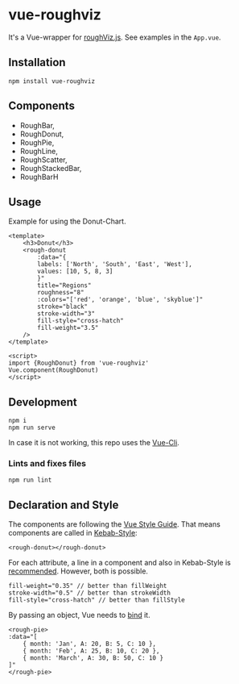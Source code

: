 # vue-roughviz

It's a Vue-wrapper for [roughViz.js](https://github.com/jwilber/roughViz). See examples in the `App.vue`.

## Installation
```
npm install vue-roughviz
```
## Components
* RoughBar,
* RoughDonut,
* RoughPie,
* RoughLine,
* RoughScatter,
* RoughStackedBar,
* RoughBarH

## Usage
Example for using the Donut-Chart.
```
<template>
    <h3>Donut</h3>
    <rough-donut
        :data="{
        labels: ['North', 'South', 'East', 'West'],
        values: [10, 5, 8, 3]
        }"
        title="Regions"
        roughness="8"
        :colors="['red', 'orange', 'blue', 'skyblue']"
        stroke="black"
        stroke-width="3"
        fill-style="cross-hatch"
        fill-weight="3.5"
    />
</template>

<script>
import {RoughDonut} from 'vue-roughviz'
Vue.component(RoughDonut)
</script>
```

## Development
```
npm i
npm run serve
```
In case it is not working,
this repo uses the [Vue-Cli](https://cli.vuejs.org).

### Lints and fixes files
```
npm run lint
```

## Declaration and Style

The components are following the [Vue Style Guide](https://vuejs.org/v2/style-guide/).
That means components are called in [Kebab-Style](https://vuejs.org/v2/style-guide/#Self-closing-components-strongly-recommended):
```
<rough-donut></rough-donut>
```

For each attribute, a line in a component and also in Kebab-Style is [recommended](https://vuejs.org/v2/style-guide/#Multi-attribute-elements-strongly-recommended). However,
both is possible.

```
fill-weight="0.35" // better than fillWeight
stroke-width="0.5" // better than strokeWidth
fill-style="cross-hatch" // better than fillStyle
```

By passing an object, Vue needs to [bind](https://vuejs.org/v2/guide/class-and-style.html) it.

```
<rough-pie>
:data="[
    { month: 'Jan', A: 20, B: 5, C: 10 },
    { month: 'Feb', A: 25, B: 10, C: 20 },
    { month: 'March', A: 30, B: 50, C: 10 }
]"
</rough-pie>
```